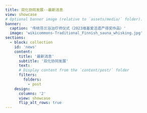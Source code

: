 ```yaml
---
title: 双化协同发展--最新消息
view: showcase
# Optional banner image (relative to `assets/media/` folder).
banner:
  caption: '传统芬兰浴治疗师仪式（2023维基爱活遗产得奖作品）'
  image: 'wikicommons-Traditional_Finnish_sauna_whisking.jpg'
sections:
  - block: collection
    id: 'news'
    content:
      title: '最新消息'
      subtitle: '双化协同发展'
      text: 
      # Display content from the `content/post/` folder
      filters:
        folders:
          - post
    design:
      columns: '2'
      view: showcase
      flip_alt_rows: true
---
```



<span style="color: #cf4a31;"><i class="ai ai-ideas-repec ai-3x fa-bounce"></i></span>
